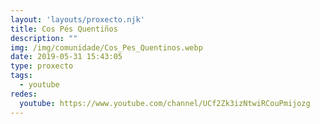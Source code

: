 ```yaml
---
layout: 'layouts/proxecto.njk'
title: Cos Pés Quentiños
description: ""
img: /img/comunidade/Cos_Pes_Quentinos.webp
date: 2019-05-31 15:43:05
type: proxecto
tags:
  - youtube
redes:
  youtube: https://www.youtube.com/channel/UCf2Zk3izNtwiRCouPmijozg
---
```

